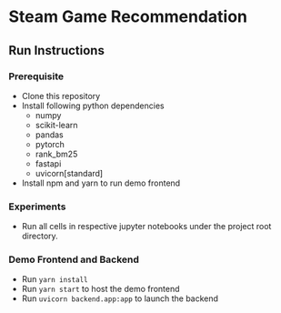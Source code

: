 # Steam Game Recommendation

## Run Instructions

### Prerequisite
* Clone this repository
* Install following python dependencies
    * numpy
    * scikit-learn
    * pandas
    * pytorch
    * rank_bm25
    * fastapi
    * uvicorn[standard]
* Install npm and yarn to run demo frontend

### Experiments
* Run all cells in respective jupyter notebooks under the project root directory.

### Demo Frontend and Backend
* Run `yarn install`
* Run `yarn start` to host the demo frontend
* Run `uvicorn backend.app:app` to launch the backend
